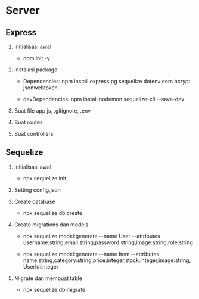# Server

## Express

1. Initialisasi awal

   - npm init -y

2. Instalasi package

   - Dependencies: npm install express pg sequelize dotenv cors bcrypt jsonwebtoken

   - devDependencies: npm install nodemon sequelize-cli --save-dev

3. Buat file app.js, .gitignore, .env

4. Buat routes

5. Buat controllers

## Sequelize

1. Initialisasi awal

   - npx sequelize init

2. Setting config.json

3. Create database

   - npx sequelize db:create

4. Create migrations dan models

   - npx sequelize model:generate --name User --attributes username:string,email:string,password:string,image:string,role:string

   - npx sequelize model:generate --name Item --attributes name:string,category:string,price:integer,stock:integer,image:string,UserId:integer

5. Migrate dan membuat table

   - npx sequelize db:migrate
